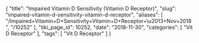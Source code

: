 {
    "title": "Impaired Vitamin D Sensitivity (Vitamin D Receptor)",
    "slug": "impaired-vitamin-d-sensitivity-vitamin-d-receptor",
    "aliases": [
        "/Impaired+Vitamin+D+Sensitivity+Vitamin+D+Receptor+\u2013+Nov+2018",
        "/10252"
    ],
    "tiki_page_id": 10252,
    "date": "2018-11-30",
    "categories": [
        "Vit D Receptor"
    ],
    "tags": [
        "Vit D Receptor"
    ]
}